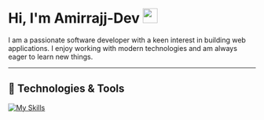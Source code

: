# Hi, I'm Amirrajj-Dev <img src="https://camo.githubusercontent.com/d552948e7884c41fde2d32b9221d79f0df2076c7d824aaab954ca93f53d95884/68747470733a2f2f6d656469612e67697068792e636f6d2f6d656469612f6876524a434c467a6361737252346961377a2f67697068792e676966" width="30" >

I am a passionate software developer with a keen interest in building web applications. I enjoy working with modern technologies and am always eager to learn new things.

---

## 🚀 Technologies & Tools

[![My Skills](https://skillicons.dev/icons?i=js,html,css,tailwind,mongodb,nodejs,react,vite,nextjs,materialui,express,ts,redux,prisma,postgres,docker,bun,nestjs,linux)](https://skillicons.dev)

